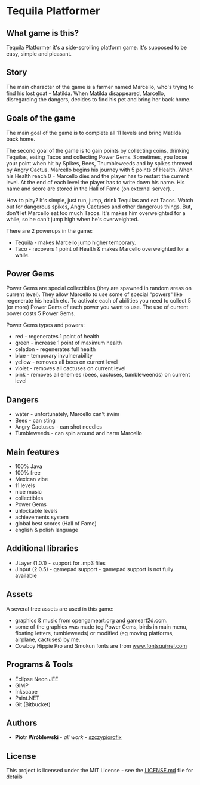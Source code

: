 # Tequila Platformer

## What game is this?
Tequila Platformer it's a side-scrolling platform game. It's supposed to be easy, simple and pleasant.


## Story
The main character of the game is a farmer named Marcello, who's trying to find his lost goat - Matilda. When Matilda disappeared, Marcello, disregarding the dangers, decides to find his pet and bring her back home.


## Goals of the game
The main goal of the game is to complete all 11 levels and bring Matilda back home.

The second goal of the game is to gain points by collecting coins, drinking Tequilas, eating Tacos and collecting Power Gems. Sometimes, you loose your point when hit by Spikes, Bees, Thumbleweeds and by spikes throwed by Angry Cactus. Marcello begins his journey with 5 points of Health. When his Health reach 0 - Marcello dies and the player has to restart the current level. At the end of each level the player has to write down his name. His name and score are stored in the Hall of Fame (on external server). .

How to play? It's simple, just run, jump, drink Tequilas and eat Tacos. Watch out for dangerous spikes, Angry Cactuses and other dangerous things. But, don't let Marcello eat too much Tacos. It's makes him overweighted for a while, so he can't jump high when he's overweighted.

There are 2 powerups in the game:

* Tequila - makes Marcello jump higher temporary.
* Taco - recovers 1 point of Health & makes Marcello overweighted for a while.


## Power Gems
Power Gems are special collectibles (they are spawned in random areas on current level). They allow Marcello to use some of special "powers" like regenerate his health etc. To activate each of abilities you need to collect 5 (or more) Power Gems of each power you want to use. The use of current power costs 5 Power Gems.

Power Gems types and powers:
* red - regenerates 1 point of health
* green - increase 1 point of maximum health
* celadon - regenerates full health
* blue - temporary invulnerability
* yellow - removes all bees on current level
* violet - removes all cactuses on current level
* pink - removes all enemies (bees, cactuses, tumbleweends) on current level
 

## Dangers
* water - unfortunately, Marcello can't swim
* Bees - can sting
* Angry Cactuses - can shot needles
* Tumbleweeds - can spin around and harm Marcello


## Main features
* 100% Java
* 100% free
* Mexican vibe
* 11 levels
* nice music
* collectibles
* Power Gems
* unlockable levels
* achievements system
* global best scores (Hall of Fame)
* english & polish language
 

## Additional libraries
* JLayer (1.0.1) - support for .mp3 files
* JInput (2.0.5) - gamepad support   - gamepad support is not fully available

 

## Assets
A several free assets are used in this game:

* graphics & music from opengameart.org and gameart2d.com.
* some of the graphics was made (eg Power Gems, birds in main menu, floating letters, tumbleweeds) or modified (eg moving platforms, airplane, cactuses) by me.
* Cowboy Hippie Pro and Smokun fonts are from www.fontsquirrel.com

## Programs & Tools
* Eclipse Neon JEE
* GIMP
* Inkscape
* Paint.NET
* Git (Bitbucket)

## Authors

* **Piotr Wróblewski** - *all work* - [szczypiorofix](https://github.com/szczypiorofix)

## License

This project is licensed under the MIT License - see the [LICENSE.md](LICENSE.md) file for details
